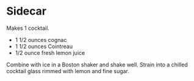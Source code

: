 # Sidecar

Makes 1 cocktail.

- 1 1/2 ounces cognac
- 1 1/2 ounces Cointreau
- 1/2 ounce fresh lemon juice

Combine with ice in a Boston shaker and shake well. Strain into a chilled cocktail glass rimmed with lemon and fine sugar.
